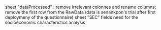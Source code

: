 sheet "dataProcessed" : remove irrelevant colonnes and rename columns; remove the first row from the RawData (data is senankpon's trial after first deploymeny of the questionnaire)
sheet "SEC" fields need for the socioeconomic characterictics analysis 